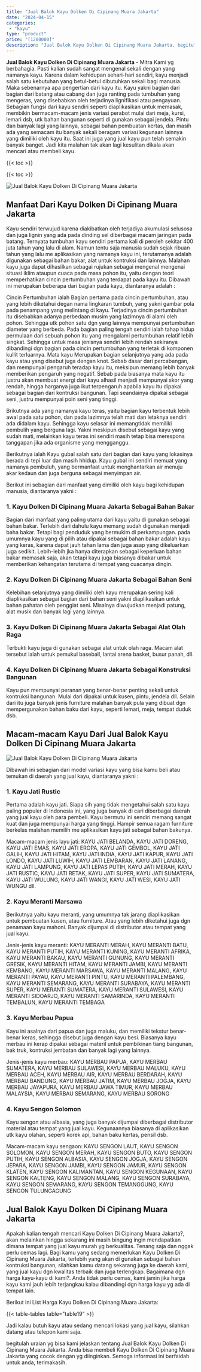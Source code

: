 ```yaml
---
title: "Jual Balok Kayu Dolken Di Cipinang Muara Jakarta"
date: "2024-04-15"
categories:
 - "kayu"
type: "product"
price: "[1200000]"
description: "Jual Balok Kayu Dolken Di Cipinang Muara Jakarta. begitulah uraian yg bisa kami jelaskan tentang Jual Balok Kayu Dolken Di Cipinang Muara Jakarta. Anda bisa..."
---
```


**Jual Balok Kayu Dolken Di Cipinang Muara Jakarta** - Mitra Kami yg berbahagia. Pasti kalian sudah sangat mengenal sekali dengan yang namanya kayu. Karena dalam kehidupan sehari-hari sendiri, kayu menjadi salah satu kebutuhan yang betul-betul dibutuhkan sekali bagi manusia. Maka sebenarnya apa pengertian dari kayu itu. Kayu yakni bagian dari bagian dari batang atau cabang dan juga ranting pada tumbuhan yang mengeras, yang disebabkan oleh terjadinya lignifikasi atau pengayuan. Sebagian fungsi dari kayu sendiri seperti diaplikasikan untuk memasak, membikin bermacam-macam jenis variasi perabot mulai dari meja, kursi, lemari dsb, utk bahan bangunan seperti di gunakan sebagai jendela. Pintu dan banyak lagi yang lainnya, sebagai bahan pembuatan kertas, dan masih ada yang semacam itu banyak sekali beragam variasi kegunaan lainnya yang dimiliki oleh kayu itu. Saat ini juga yang jual kayu pun telah semakin banyak banget. Jadi kita malahan tak akan lagi kesulitan dikala akan mencari atau membeli kayu.

{{< toc >}}

{{< toc >}}

![Jual Balok Kayu Dolken Di Cipinang Muara Jakarta](/images/kayu/kayu35.jpg)

## Manfaat Dari Kayu Dolken Di Cipinang Muara Jakarta

Kayu sendiri terwujud karena diakibatkan oleh terjadiya akumulasi selusosa dan juga lignin yang ada pada dinding sel diberbagai macam jaringan pada batang. Ternyata tumbuhan kayu sendiri pertama kali di peroleh sekitar 400 juta tahun yang lalu di alam. Namun tentu saja manusia sudah sejak ribuan tahun yang lalu me aplikasikan yang namanya kayu ini, terutamanya adalah digunakan sebagai bahan bakar, alat untuk kontruksi dan lainnya. Malahan kayu juga dapat dihasilkan sebagai rujukan sebagai mengenal mengenai situasi iklim ataupun cuaca pada masa pohon itu, yaitu dengan teori memperhatikan cincin pertumbuhan yang terdapat pada kayu itu. Dibawah ini merupakan beberapa dari bagian pada kayu, diantaranya adalah :

Cincin Pertumbuhan ialah Bagian pertama pada cincin pertumbuhan, atau yang lebih diketahui degan nama lingkaran tumbuh, yang yakni gambar pola pada penampang yang melintang di kayu. Terjadinya cincin pertumbuhan itu disebabkan adanya perbedaan musim yang lazimnya di alami oleh pohon. Sehingga utk pohon satu dgn yang lainnya mempunyai pertumbuhan diameter yang berbeda. Pada bagian paling tengah sendiri ialah tahap hidup permulaan dari sebuah pohon itu yang mengalami pertumbuhan relatif lebih singkat. Sehingga untuk masa jenisnya sendiri lebih rendah sekiranya dibandingi dgn bagian pada cincin pertumbuhan yang terletak di komponen kullit terluarnya. Mata kayu Merupakan bagian selanjutnya yang ada pada kayu atau yang disebut juga dengan knot. Sebab dasar dari percabangan, dan mempunyai pengaruh teradap kayu itu, meksipun memang lebih banyak memberikan pengaruh yang negatif. Sebab pada biasanya mata kayu itu justru akan membuat energi dari kayu alhasil menjadi mempunyai skor yang rendah, hingga harganya juga ikut terpengaruh apabila kayu itu dipakai sebagai bagian dari kontruksi bangunan. Tapi seandainya dipakai sebagai seni, justru mempunyai poin seni yang tinggi.

Brikutnya ada yang namanya kayu teras, yaitu bagian kayu terbentuk lebih awal pada satu pohon, dan pada lazimnya telah mati dan letaknya sendiri ada didalam kayu. Sehingga kayu selasar ini memangtidak memiliki pembulih yang berguna lagi. Yakni meskipun disebut sebagai kayu yang sudah mati, melainkan kayu teras ini sendiri masih tetap bisa merespons tanggapan jika ada organisme yang mengganggu.

Berikutnya ialah Kayu gubal salah satu dari bagian dari kayu yang lokasinya berada di tepi luar dan masih hhidup. Kayu gubal ini sendiri memuat yang namanya pembuluh, yang bermanfaat untuk menghantarkan air menuju akar kedaun dan juga berguna sebagai menyimpan air.

Berikut ini sebagian dari manfaat yang dimiliki oleh kayu bagi kehidupan manusia, diantaranya yakni :

### 1\. Kayu Dolken Di Cipinang Muara Jakarta Sebagai Bahan Bakar

Bagian dari manfaat yang paling utama dari kayu yaitu di gunakan sebagai bahan bakar. Terlebih dari dahulu kayu memang sudah digunakan menjadi baha bakar. Tetapi bagi penduduk yang bermukim di perkampungan. pada umumnya kayu yang di pilih atau dipakai sebagai bahan bakar adalah kayu yang keras, karena dapat jauh tahan lama dan juga asap yang dikeluarkan juga sedikit. Lebih-lebih jka hanya diterapkan sebagai keperluan bahan bakar memasak saja, akan tetapi kayu juga biasanya dibakar untuk memberikan kehangatan terutama di tempat yang cuacanya dingin.

### 2\. Kayu Dolken Di Cipinang Muara Jakarta Sebagai Bahan Seni

Kelebihan selanjutnya yang dimiliki oleh kayu merupakan sering kali diaplikasikan sebagai bagian dari bahan seni yakni diaplikasikan untuk bahan pahatan oleh penggiat seni. Misalnya diwujudkan menjadi patung, alat musik dan banyak lagi yang lainnya.

### 3\. Kayu Dolken Di Cipinang Muara Jakarta Sebagai Alat Olah Raga

Terbukti kayu juga di gunakan sebagai alat untuk olah raga. Macam alat tersebut ialah untuk pemukul baseball, lantai arena basket, busur panah, dll.

### 4\. Kayu Dolken Di Cipinang Muara Jakarta Sebagai Konstruksi Bangunan

Kayu pun mempunyai peranan yang benar-benar penting sekali untuk kontruksi bangunan. Mulai dari dipakai untuk kusen, pintu, jendela dll. Selain dari itu juga banyak jenis furniture malahan banyak pula yang dibuat dgn mempergunakan bahan baku dari kayu, seperti lemari, meja, tempat duduk dsb.

## Macam-macam Kayu Dari Jual Balok Kayu Dolken Di Cipinang Muara Jakarta

![Jual Balok Kayu Dolken Di Cipinang Muara Jakarta](/images/blog/harga-kayu.jpg)

Dibawah ini sebagian dari model variasi kayu yang bisa kamu beli atau temukan di daerah yang jual kayu, diantaranya yakni :

### 1\. Kayu Jati Rustic

Pertama adalah kayu jati. Siapa sih yang tidak mengetahui salah satu kayu paling populer di Indonesia ini, yang juga banyak di cari diberbagai daerah yang jual kayu oleh para pembeli. Kayu bermutu ini sendiri memang sangat kuat dan juga mempunyai harga yang tinggi. Hampir semua ragam furniture berkelas malahan memilih me aplikasikan kayu jati sebagai bahan bakunya.

Macam-macam jenis layu jati: KAYU JATI BELANDA, KAYU JATI DORENG, KAYU JATI EMAS, KAYU JATI EROPA, KAYU JATI GEMBOL, KAYU JATI GALIH, KAYU JATI HITAM, KAYU JATI INDIA, KAYU JATI KAPUR, KAYU JATI LONDO, KAYU JATI LUWIH, KAYU JATI LEMBARAN, KAYU JATI LANANG, KAYU JATI LAMPUNG, KAYU JATI LEPAS PUTIH, KAYU JATI MERAH, KAYU JATI RUSTIC, KAYU JATI RETAK, KAYU JATI SUPER, KAYU JATI SUMATERA, KAYU JATI WULUNG, KAYU JATI WANGI, KAYU JATI WESI, KAYU JATI WUNGU dll.

### 2\. Kayu Meranti Marsawa

Berikutnya yaitu kayu meranti, yang umumnya tak jarang diaplikasikan untuk pembuatan kusen, atau furniture. Atau yang lebih diketahui juga dgn penamaan kayu mahoni. Banyak dijumpai di distributor atau tempat yang jual kayu.

Jenis-jenis kayu meranti: KAYU MERANTI MERAH, KAYU MERANTI BATU, KAYU MERANTI PUTIH, KAYU MERANTI KUNING, KAYU MERANTI AFRIKA, KAYU MERANTI BAKAU, KAYU MERANTI GUNUNG, KAYU MERANTI GRESIK, KAYU MERANTI HITAM, KAYU MERANTI JAMBI, KAYU MERANTI KEMBANG, KAYU MERANTI MARSAWA, KAYU MERANTI MALANG, KAYU MERANTI PAYAU, KAYU MERANTI PINTU, KAYU MERANTI PALEMBANG, KAYU MERANTI SEMARANG, KAYU MERANTI SURABAYA, KAYU MERANTI SUPER, KAYU MERANTI SUMATERA, KAYU MERANTI SULAWESI, KAYU MERANTI SIDOARJO, KAYU MERANTI SAMARINDA, KAYU MERANTI TEMBALUN, KAYU MERANTI TEMBAGA

### 3\. Kayu Merbau Papua

Kayu ini asalnya dari papua dan juga maluku, dan memiliki tekstur benar-benar keras, sehingga disebut juga dengan kayu besi. Biasanya kayu merbau ini kerap dipakai sebagai materil untuk pembikinan tiang bangunan, bak truk, kontruksi jembatan dan banyak lagi yang lainnya.

Jenis-jenis kayu merbau: KAYU MERBAU PAPUA, KAYU MERBAU SUMATERA, KAYU MERBAU SULAWESI, KAYU MERBAU MALUKU, KAYU MERBAU ACEH, KAYU MERBAU AIR, KAYU MERBAU BERDARAH, KAYU MERBAU BANDUNG, KAYU MERBAU JATIM, KAYU MERBAU JOGJA, KAYU MERBAU JAYAPURA, KAYU MERBAU JAWA TIMUR, KAYU MERBAU MALAYSIA, KAYU MERBAU SEMARANG, KAYU MERBAU SORONG

### 4\. Kayu Sengon Solomon

Kayu sengon atau albasia, yang juga banyak dijumpai diberbagai distributor material atau tempat yang jual kayu. Kegunaannya biasanya di aplikasikan utk kayu olahan, seperti korek api, bahan baku kertas, pensil dsb.

Macam-macam kayu sengaon: KAYU SENGON LAUT, KAYU SENGON SOLOMON, KAYU SENGON MERAH, KAYU SENGON BUTO, KAYU SENGON PUTIH, KAYU SENGON ALBASIA, KAYU SENGON JOGJA, KAYU SENGON JEPARA, KAYU SENGON JAMBI, KAYU SENGON JAMUR, KAYU SENGON KLATEN, KAYU SENGON KALIMANTAN, KAYU SENGON KEGUNAAN, KAYU SENGON KALTENG, KAYU SENGON MALANG, KAYU SENGON SURABAYA, KAYU SENGON SEMARANG, KAYU SENGON TEMANGGUNG, KAYU SENGON TULUNGAGUNG

## Jual Balok Kayu Dolken Di Cipinang Muara Jakarta

Apakah kalian tengah mencari Kayu Dolken Di Cipinang Muara Jakarta?, akan melainkan hingga sekarang ini masih bingung ingin mendapatkan dimana tempat yang jual kayu murah yg berkualitas. Tenang saja dan nggak perlu cemas lagi. Bagi kamu yang sedang memerlukan Kayu Dolken Di Cipinang Muara Jakarta, terlebih yang akan di gunakan sebagai bahan kontruksi bangunan, silahkan kamu datang sekarang juga ke daerah kami, yang jual kayu dgn kwalitas terbaik dan juga terlengkap. Bagaimana dgn harga kayu-kayu di kami?. Anda tidak perlu cemas, kami jamin jika harga kayu kami jauh lebih terjangkau kalau dibandingi dgn harga kayu yg ada di tempat lain.

Berikut ini List Harga Kayu Dolken Di Cipinang Muara Jakarta:

{{< table-tables table="table19" >}}

Jadi kalau butuh kayu atau sedang mencari lokasi yang jual kayu, silahkan datang atau telepon kami saja.

begitulah uraian yg bisa kami jelaskan tentang Jual Balok Kayu Dolken Di Cipinang Muara Jakarta. Anda bisa membeli Kayu Dolken Di Cipinang Muara Jakarta yang cocok dengan yg diinginkan. Semoga informasi ini berfaidah untuk anda, terimakasih.
